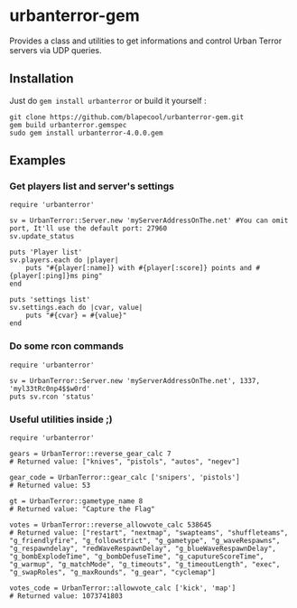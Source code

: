 urbanterror-gem
===============

Provides a class and utilities to get informations and control Urban Terror servers via UDP queries.

## Installation

Just do `gem install urbanterror` or build it yourself :

	git clone https://github.com/blapecool/urbanterror-gem.git
	gem build urbanterror.gemspec
	sudo gem install urbanterror-4.0.0.gem

## Examples
### Get players list and server's settings
  
	require 'urbanterror'
		
	sv = UrbanTerror::Server.new 'myServerAddressOnThe.net' #You can omit port, It'll use the default port: 27960
	sv.update_status
		
	puts 'Player list'
	sv.players.each do |player|
       	puts "#{player[:name]} with #{player[:score]} points and #{player[:ping]}ms ping"
	end
		
	puts 'settings list'
	sv.settings.each do |cvar, value|
       	puts "#{cvar} = #{value}"
	end

### Do some rcon commands 

	require 'urbanterror'
		
	sv = UrbanTerror::Server.new 'myServerAddressOnThe.net', 1337, 'myl33tRc0np4$$w0rd'
	puts sv.rcon 'status'

### Useful utilities inside ;)

	require 'urbanterror'
	
	gears = UrbanTerror::reverse_gear_calc 7
	# Returned value: ["knives", "pistols", "autos", "negev"]
	
	gear_code = UrbanTerror::gear_calc ['snipers', 'pistols']
	# Returned value: 53

	gt = UrbanTerror::gametype_name 8
	# Returned value: "Capture the Flag"
	
	votes = UrbanTerror::reverse_allowvote_calc 538645
	# Returned value: ["restart", "nextmap", "swapteams", "shuffleteams", "g_friendlyfire", "g_followstrict", "g_gametype", "g_waveRespawns", "g_respawndelay", "redWaveRespawnDelay", "g_blueWaveRespawnDelay", "g_bombExplodeTime", "g_bombDefuseTime", "g_caputureScoreTime", "g_warmup", "g_matchMode", "g_timeouts", "g_timeoutLength", "exec", "g_swapRoles", "g_maxRounds", "g_gear", "cyclemap"]

	votes_code = UrbanTerror::allowvote_calc ['kick', 'map']
	# Returned value: 1073741803


